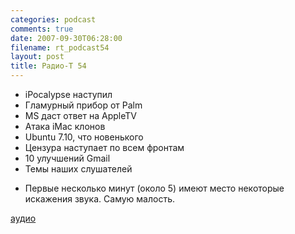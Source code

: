 ```yaml
---
categories: podcast
comments: true
date: 2007-09-30T06:28:00
filename: rt_podcast54
layout: post
title: Радио-T 54
---
```


- iPocalypse наступил
- Гламурный прибор от Palm
- MS даст ответ на AppleTV
- Атака iMac клонов
- Ubuntu 7.10, что новенького
- Цензура наступает по всем фронтам
- 10 улучшений Gmail
- Темы наших слушателей

* Первые несколько минут (около 5) имеют место некоторые искажения звука. Самую малость.

[аудио](http://cdn.radio-t.com/rt_podcast54.mp3)
<audio src="http://cdn.radio-t.com/rt_podcast54.mp3" preload="none"></audio>

